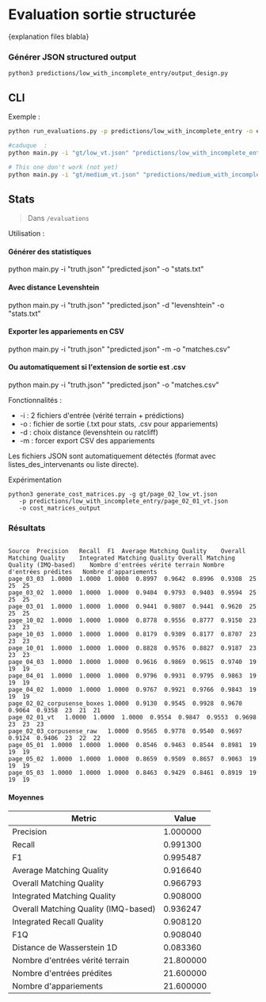 # Evaluation sortie structurée

{explanation files blabla}

### Générer JSON structured output

```
python3 predictions/low_with_incomplete_entry/output_design.py 
```

## CLI

Exemple :

```bash
python run_evaluations.py -p predictions/low_with_incomplete_entry -o evaluations_/low

#caduque  :
python main.py -i "gt/low_vt.json" "predictions/low_with_incomplete_entry/*.json" -o "evaluations_delete/low_granularity_with_incomplete_entry"

# This one don't work (not yet)
python main.py -i "gt/medium_vt.json" "predictions/medium_with_incomplete_entry/*.json" -o "evaluations/medium_granularity_with_incomplete_entry"
```

## Stats
> Dans `/evaluations`

Utilisation :

  #### Générer des statistiques
  python main.py -i "truth.json" "predicted.json" -o "stats.txt"

  #### Avec distance Levenshtein
  python main.py -i "truth.json" "predicted.json" -d "levenshtein" -o "stats.txt"

  #### Exporter les appariements en CSV  
  python main.py -i "truth.json" "predicted.json" -m -o "matches.csv"

  #### Ou automatiquement si l'extension de sortie est .csv
  python main.py -i "truth.json" "predicted.json" -o "matches.csv"

  Fonctionnalités :
  - -i : 2 fichiers d'entrée (vérité terrain + prédictions)
  - -o : fichier de sortie (.txt pour stats, .csv pour appariements)
  - -d : choix distance (levenshtein ou ratcliff)
  - -m : forcer export CSV des appariements

  Les fichiers JSON sont automatiquement détectés (format avec listes_des_intervenants ou liste
  directe).

Expérimentation

  ```
  python3 generate_cost_matrices.py -g gt/page_02_low_vt.json
     -p predictions/low_with_incomplete_entry/page_02_01_vt.json
     -o cost_matrices_output
  ```

### Résultats

```

Source	Precision	Recall	F1	Average Matching Quality	Overall Matching Quality	Integrated Matching Quality	Overall Matching Quality (IMQ-based)	Nombre d'entrées vérité terrain	Nombre d'entrées prédites	Nombre d'appariements
page_03_03	1.0000	1.0000	1.0000	0.8997	0.9642	0.8996	0.9308	25	25	25
page_03_02	1.0000	1.0000	1.0000	0.9404	0.9793	0.9403	0.9594	25	25	25
page_03_01	1.0000	1.0000	1.0000	0.9441	0.9807	0.9441	0.9620	25	25	25
page_10_02	1.0000	1.0000	1.0000	0.8778	0.9556	0.8777	0.9150	23	23	23
page_10_03	1.0000	1.0000	1.0000	0.8179	0.9309	0.8177	0.8707	23	23	23
page_10_01	1.0000	1.0000	1.0000	0.8828	0.9576	0.8827	0.9187	23	23	23
page_04_03	1.0000	1.0000	1.0000	0.9616	0.9869	0.9615	0.9740	19	19	19
page_04_01	1.0000	1.0000	1.0000	0.9796	0.9931	0.9795	0.9863	19	19	19
page_04_02	1.0000	1.0000	1.0000	0.9767	0.9921	0.9766	0.9843	19	19	19
page_02_02_corpusense_boxes	1.0000	0.9130	0.9545	0.9928	0.9670	0.9064	0.9358	23	21	21
page_02_01_vt	1.0000	1.0000	1.0000	0.9554	0.9847	0.9553	0.9698	23	23	23
page_02_03_corpusense_raw	1.0000	0.9565	0.9778	0.9540	0.9697	0.9124	0.9406	23	22	22
page_05_01	1.0000	1.0000	1.0000	0.8546	0.9463	0.8544	0.8981	19	19	19
page_05_02	1.0000	1.0000	1.0000	0.8659	0.9509	0.8657	0.9063	19	19	19
page_05_03	1.0000	1.0000	1.0000	0.8463	0.9429	0.8461	0.8919	19	19	19

```

#### Moyennes

| Metric | Value |
|--------|-------|
| Precision | 1.000000 |
| Recall | 0.991300 |
| F1 | 0.995487 |
| Average Matching Quality | 0.916640 |
| Overall Matching Quality | 0.966793 |
| Integrated Matching Quality | 0.908000 |
| Overall Matching Quality (IMQ-based) | 0.936247 |
| Integrated Recall Quality | 0.908120 |
| F1Q | 0.908040 |
| Distance de Wasserstein 1D | 0.083360 |
| Nombre d'entrées vérité terrain | 21.800000 |
| Nombre d'entrées prédites | 21.600000 |
| Nombre d'appariements | 21.600000 |
